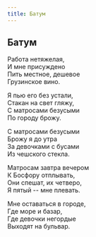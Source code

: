 ```yaml
---
title: Батум
---
```

## Батум

Работа нетяжелая,\
И мне присуждено\
Пить местное, дешевое\
Грузинское вино.

Я пью его без устали,\
Стакан на свет гляжу,\
С матросами безусыми\
По городу брожу.

С матросами безусыми\
Брожу я до утра\
За девочками с бусами\
Из чешского стекла.

Матросам завтра вечером\
К Босфору отплывать,\
Они спешат, их четверо,\
Я пятый -- мне плевать.

Мне оставаться в городе,\
Где море и базар,\
Где девочки негордые\
Выходят на бульвар.
